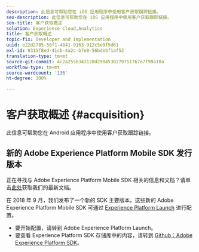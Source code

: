 ```yaml
---
description: 此信息可帮助您在 iOS 应用程序中使用客户获取跟踪链接。
seo-description: 此信息可帮助您在 iOS 应用程序中使用客户获取跟踪链接。
seo-title: 客户获取概述
solution: Experience Cloud,Analytics
title: 客户获取概述
topic-fix: Developer and implementation
uuid: e22d2785-58f1-4841-9163-912c5e0f5d61
exl-id: 0315f8ed-41cb-4a2c-bfe0-56bdebf1af52
translation-type: tm+mt
source-git-commit: 4c2a255b343128d2904530279751767e7f99a10a
workflow-type: tm+mt
source-wordcount: '136'
ht-degree: 100%

---
```


# 客户获取概述 {#acquisition}

此信息可帮助您在 Android 应用程序中使用客户获取跟踪链接。

## 新的 Adobe Experience Platform Mobile SDK 发行版本

正在寻找与 Adobe Experience Platform Mobile SDK 相关的信息和文档？请单击[此处](https://aep-sdks.gitbook.io/docs/)获取我们的最新文档。

在 2018 年 9 月，我们发布了一个新的 SDK 主要版本。这些新的 Adobe Experience Platform Mobile SDK 可通过 [Experience Platform Launch](https://www.adobe.com/cn/experience-platform/launch.html) 进行配置。

* 要开始配置，请转到 Adobe Experience Platform Launch。
* 要查看 Experience Platform SDK 存储库中的内容，请转到 [Github：Adobe Experience Platform SDK](https://github.com/Adobe-Marketing-Cloud/acp-sdks)。

